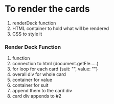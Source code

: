 # To render the cards

1. renderDeck function
2. HTML container to hold what will be rendered
3. CSS to style it


### Render Deck Function
1. function
2. connection to html (document.getEle.....)
3. for loop for each card {suit: "", value: ""}
4. overall div for whole card
5. container for value
6. container for suit
7. append them to the card div
8. card div appends to #2